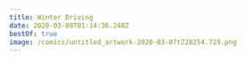 ```yaml
---
title: Winter Driving
date: 2020-03-09T01:14:36.248Z
bestOf: true
image: /comics/untitled_artwork-2020-03-07t220254.719.png
---
```

